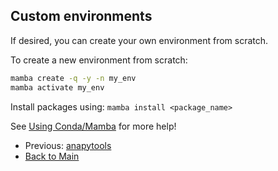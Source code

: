 ## Custom environments

If desired, you can create your own environment from scratch.

To create a new environment from scratch:
```bash
mamba create -q -y -n my_env
mamba activate my_env
```

Install packages using: `mamba install <package_name>`

See [Using Conda/Mamba](05-CondaMamba.md) for more help!

- Previous: [anapytools](08-anapytools.md)
- [Back to Main](../README.md)
